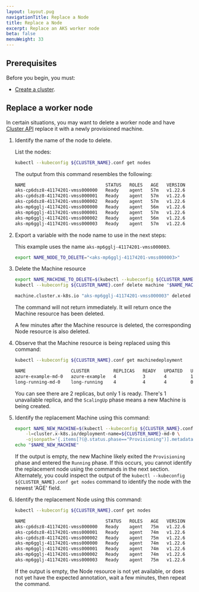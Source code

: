 ```yaml
---
layout: layout.pug
navigationTitle: Replace a Node
title: Replace a Node
excerpt: Replace an AKS worker node
beta: false
menuWeight: 33
---
```


## Prerequisites

Before you begin, you must:

- [Create a cluster][createnewcluster].

## Replace a worker node

In certain situations, you may want to delete a worker node and have [Cluster API][capi_book] replace it with a newly provisioned machine.

1.  Identify the name of the node to delete.

    List the nodes:

    ```bash
    kubectl --kubeconfig ${CLUSTER_NAME}.conf get nodes
    ```

    The output from this command resembles the following:

    ```sh
	NAME                              STATUS   ROLES   AGE   VERSION
	aks-cp6dsz8-41174201-vmss000000   Ready    agent   57m   v1.22.6
	aks-cp6dsz8-41174201-vmss000001   Ready    agent   57m   v1.22.6
	aks-cp6dsz8-41174201-vmss000002   Ready    agent   57m   v1.22.6
	aks-mp6gglj-41174201-vmss000000   Ready    agent   56m   v1.22.6
	aks-mp6gglj-41174201-vmss000001   Ready    agent   57m   v1.22.6
	aks-mp6gglj-41174201-vmss000002   Ready    agent   56m   v1.22.6
	aks-mp6gglj-41174201-vmss000003   Ready    agent   57m   v1.22.6
    ```

1.  Export a variable with the node name to use in the next steps:

    This example uses the name `aks-mp6gglj-41174201-vmss000003`.

    ```bash
    export NAME_NODE_TO_DELETE="<aks-mp6gglj-41174201-vmss000003>"
    ```

1.  Delete the Machine resource

    ```bash
    export NAME_MACHINE_TO_DELETE=$(kubectl --kubeconfig ${CLUSTER_NAME}.conf get machine -ojsonpath="{.items[?(@.status.nodeRef.name==\"$NAME_NODE_TO_DELETE\")].metadata.name}")
    kubectl --kubeconfig ${CLUSTER_NAME}.conf delete machine "$NAME_MACHINE_TO_DELETE"
    ```

    ```sh
    machine.cluster.x-k8s.io "aks-mp6gglj-41174201-vmss000003" deleted
    ```

    The command will not return immediately. It will return once the Machine resource has been deleted.

    A few minutes after the Machine resource is deleted, the corresponding Node resource is also deleted.

1.  Observe that the Machine resource is being replaced using this command:

    ```bash
    kubectl --kubeconfig ${CLUSTER_NAME}.conf get machinedeployment
    ```

    ```sh
	NAME                 CLUSTER         REPLICAS   READY   UPDATED   UNAVAILABLE   PHASE       AGE     VERSION
	azure-example-md-0   azure-example   4          3       4         1             ScalingUp   7m30s   v1.22.6
	long-running-md-0    long-running    4          4       4         0             Running     7m28s   v1.22.6
    ```

    You can see there are 2 replicas, but only 1 is ready. There's 1 unavailable replica, and the `ScalingUp` phase means a new Machine is being created.

1.  Identify the replacement Machine using this command:

    ```bash
    export NAME_NEW_MACHINE=$(kubectl --kubeconfig ${CLUSTER_NAME}.conf get machines \
        -l=cluster.x-k8s.io/deployment-name=${CLUSTER_NAME}-md-0 \
        -ojsonpath='{.items[?(@.status.phase=="Provisioning")].metadata.name}{"\n"}')
    echo "$NAME_NEW_MACHINE"
    ```

    If the output is empty, the new Machine likely exited the `Provisioning` phase and entered the `Running` phase. If this occurs, you cannot identify the replacement node using the commands in the next section. Alternately, you could inspect the output of the `kubectl --kubeconfig ${CLUSTER_NAME}.conf get nodes` command to identify the node with the newest 'AGE' field.

1.  Identify the replacement Node using this command:

    ```bash
    kubectl --kubeconfig ${CLUSTER_NAME}.conf get nodes
    ```

    ```sh
	NAME                              STATUS   ROLES   AGE   VERSION
	aks-cp6dsz8-41174201-vmss000000   Ready    agent   75m   v1.22.6
	aks-cp6dsz8-41174201-vmss000001   Ready    agent   74m   v1.22.6
	aks-cp6dsz8-41174201-vmss000002   Ready    agent   75m   v1.22.6
	aks-mp6gglj-41174201-vmss000000   Ready    agent   74m   v1.22.6
	aks-mp6gglj-41174201-vmss000001   Ready    agent   74m   v1.22.6
	aks-mp6gglj-41174201-vmss000002   Ready    agent   74m   v1.22.6
	aks-mp6gglj-41174201-vmss000003   Ready    agent   75m   v1.22.6
    ```

    If the output is empty, the Node resource is not yet available, or does not yet have the expected annotation, wait a few minutes, then repeat the command.

<!--
## Known Limitations

<p class="message--note"><strong>NOTE: </strong>Be aware of these limitations in the current release of Konvoy.</p>

-->

[createnewcluster]: ../aa-new
[capi_book]: https://cluster-api.sigs.k8s.io/
